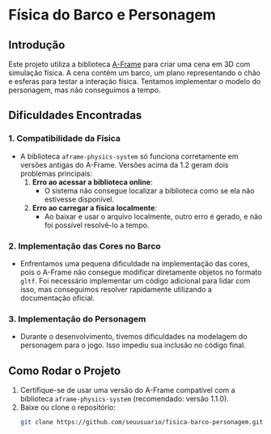 # Física do Barco e Personagem

## Introdução
Este projeto utiliza a biblioteca [A-Frame](https://aframe.io) para criar uma cena em 3D com simulação física. A cena contém um barco, um plano representando o chão e esferas para testar a interação física. Tentamos implementar o modelo do personagem, mas não conseguimos a tempo.

## Dificuldades Encontradas

### 1. Compatibilidade da Física
- A biblioteca `aframe-physics-system` só funciona corretamente em versões antigas do A-Frame. Versões acima da 1.2 geram dois problemas principais:
  1. **Erro ao acessar a biblioteca online**: 
     - O sistema não consegue localizar a biblioteca como se ela não estivesse disponível.
  2. **Erro ao carregar a física localmente**: 
     - Ao baixar e usar o arquivo localmente, outro erro é gerado, e não foi possível resolvê-lo a tempo.

### 2. Implementação das Cores no Barco
- Enfrentamos uma pequena dificuldade na implementação das cores, pois o A-Frame não consegue modificar diretamente objetos no formato `gltf`. Foi necessário implementar um código adicional para lidar com isso, mas conseguimos resolver rapidamente utilizando a documentação oficial.

### 3. Implementação do Personagem
- Durante o desenvolvimento, tivemos dificuldades na modelagem do personagem para o jogo. Isso impediu sua inclusão no código final.

## Como Rodar o Projeto
1. Certifique-se de usar uma versão do A-Frame compatível com a biblioteca `aframe-physics-system` (recomendado: versão 1.1.0).
2. Baixe ou clone o repositório:
   ```bash
   git clone https://github.com/seuusuario/fisica-barco-personagem.git

